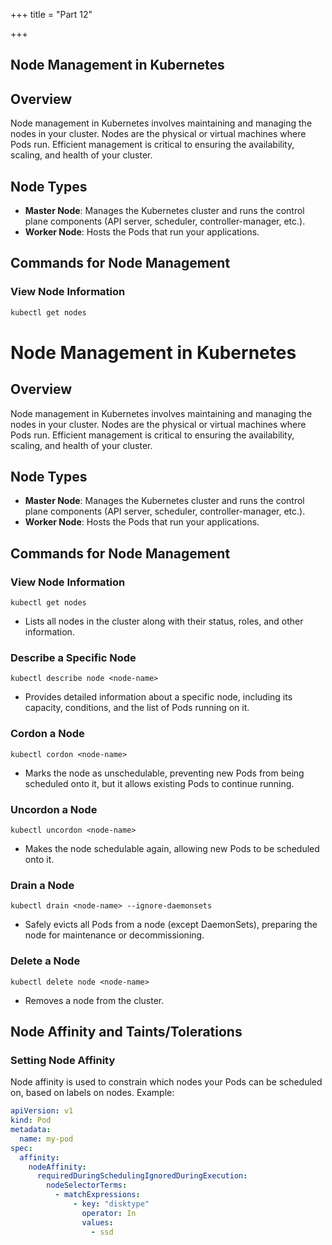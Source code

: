+++
title = "Part 12"

+++


## Node Management in Kubernetes

## Overview
Node management in Kubernetes involves maintaining and managing the nodes in your cluster. Nodes are the physical or virtual machines where Pods run. Efficient management is critical to ensuring the availability, scaling, and health of your cluster.

## Node Types

- **Master Node**: Manages the Kubernetes cluster and runs the control plane components (API server, scheduler, controller-manager, etc.).
- **Worker Node**: Hosts the Pods that run your applications.

## Commands for Node Management

### View Node Information
```bash
kubectl get nodes
```
# Node Management in Kubernetes

## Overview
Node management in Kubernetes involves maintaining and managing the nodes in your cluster. Nodes are the physical or virtual machines where Pods run. Efficient management is critical to ensuring the availability, scaling, and health of your cluster.

## Node Types
- **Master Node**: Manages the Kubernetes cluster and runs the control plane components (API server, scheduler, controller-manager, etc.).
- **Worker Node**: Hosts the Pods that run your applications.

## Commands for Node Management
### View Node Information
`kubectl get nodes`
- Lists all nodes in the cluster along with their status, roles, and other information.

### Describe a Specific Node
`kubectl describe node <node-name>`
- Provides detailed information about a specific node, including its capacity, conditions, and the list of Pods running on it.

### Cordon a Node
`kubectl cordon <node-name>`
- Marks the node as unschedulable, preventing new Pods from being scheduled onto it, but it allows existing Pods to continue running.

### Uncordon a Node
`kubectl uncordon <node-name>`
- Makes the node schedulable again, allowing new Pods to be scheduled onto it.

### Drain a Node
`kubectl drain <node-name> --ignore-daemonsets`
- Safely evicts all Pods from a node (except DaemonSets), preparing the node for maintenance or decommissioning.

### Delete a Node
`kubectl delete node <node-name>`
- Removes a node from the cluster.

## Node Affinity and Taints/Tolerations
### Setting Node Affinity
Node affinity is used to constrain which nodes your Pods can be scheduled on, based on labels on nodes. Example:
```yaml
apiVersion: v1
kind: Pod
metadata:
  name: my-pod
spec:
  affinity:
    nodeAffinity:
      requiredDuringSchedulingIgnoredDuringExecution:
        nodeSelectorTerms:
          - matchExpressions:
              - key: "disktype"
                operator: In
                values:
                  - ssd
```



